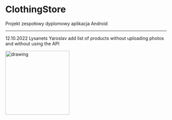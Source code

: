 # ClothingStore
 Projekt zespołowy dyplomowy aplikacja Android
 <hr/>

12.10.2022 Lysanets Yaroslav add  list of products without uploading photos and without using the API

<img src="https://user-images.githubusercontent.com/60778267/195108073-999e4a2b-429b-4ab7-b081-1ba220995c5c.png" alt="drawing" width="200"/>
